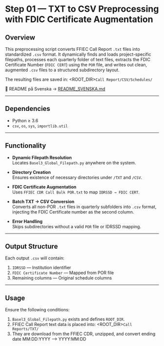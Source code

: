 # Step 01 — TXT to CSV Preprocessing with FDIC Certificate Augmentation

## Overview

This preprocessing script converts FFIEC Call Report `.txt` files into standardized `.csv` format. It dynamically finds and loads project-specific filepaths, processes each quarterly folder of text files, extracts the FDIC Certificate Number (`FDIC CERT`) using the `POR` file, and writes out clean, augmented `.csv` files to a structured subdirectory layout.

The resulting files are saved in: <ROOT_DIR>`Call Report/CSV/Schedules/`

📄 README på Svenska → [README_SVENSKA.md](https://github.com/OCBliss/Basel3/blob/main/CODE/STEP%2001/README_SVENSKA.md)

---

## Dependencies

- Python ≥ 3.6
- `csv`, `os`, `sys`, `importlib.util`

---

## Functionality

- **Dynamic Filepath Resolution**  
  Locates `Basel3_Global_Filepath.py` anywhere on the system.
  
- **Directory Creation**  
  Ensures existence of necessary directories under `/TXT` and `/CSV`.

- **FDIC Certificate Augmentation**  
  Uses `FFIEC CDR Call Bulk POR.txt` to map `IDRSSD → FDIC CERT`.

- **Batch TXT → CSV Conversion**  
  Converts all non-POR `.txt` files in quarterly subfolders into `.csv` format, injecting the FDIC Certificate number as the second column.

- **Error Handling**  
  Skips subdirectories without a valid `POR` file or IDRSSD mapping.

---

## Output Structure

Each output `.csv` will contain:

1. `IDRSSD` — Institution identifier
2. `FDIC Certificate Number` — Mapped from POR file
3. Remaining columns — Original schedule columns

---

## Usage

Ensure the following conditions:

1. `Basel3_Global_Filepath.py` exists and defines `ROOT_DIR`.
2. FFIEC Call Report text data is placed into: <ROOT_DIR>`Call Reports/TXT/`
3. They are download from the FFIEC CDR, unzipped, and convert ending date MM:DD:YYYY --> YYYY:MM:DD
